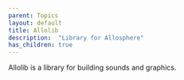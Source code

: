 ```yaml
---
parent: Topics
layout: default
title: Allolib
description:  "Library for Allosphere"
has_children: true
---
```


Allolib is a library for building sounds and graphics.

